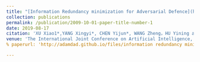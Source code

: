 ```yaml
---
title: "[Information Redundancy minimization for Adversarial Defence](http://adamdad.github.io/files/information redundancy minimization.pdf)"
collection: publications
permalink: /publication/2009-10-01-paper-title-number-1
date: 2019-08-17
citation: 'XU Xiao1*,YANG Xingyi*, CHEN Yijun*, WANG Zheng，HU Yining and XIE Lizhe'
venue: 'The International Joint Conference on Artificial Intelligence, Artificial Intelligence & Business Security (IJCAIW)'
% paperurl: 'http://adamdad.github.io/files/information redundancy minimization.pdf'

---
```


